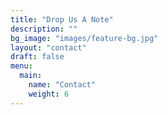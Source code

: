 ```yaml
---
title: "Drop Us A Note"
description: ""
bg_image: "images/feature-bg.jpg"
layout: "contact"
draft: false
menu:
  main:
    name: "Contact"
    weight: 6
---
```

